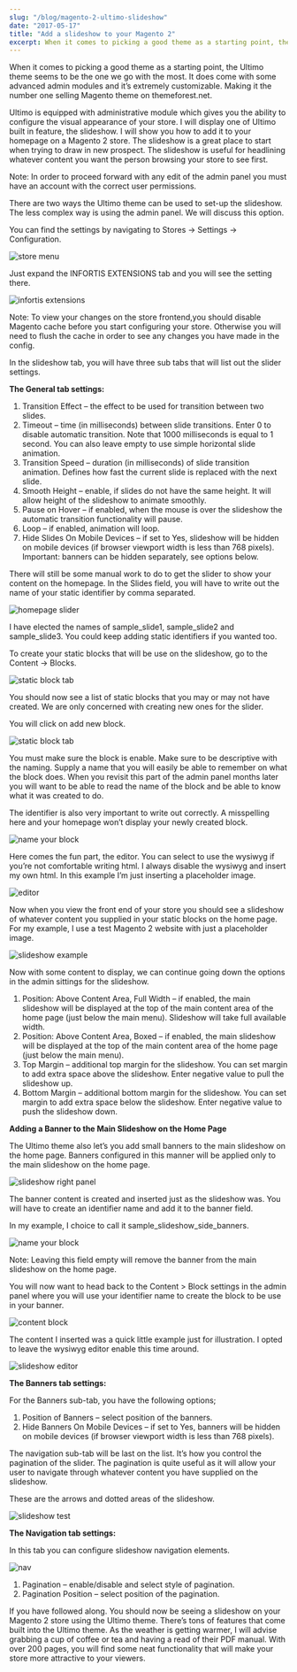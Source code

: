 ```yaml
---
slug: "/blog/magento-2-ultimo-slideshow"
date: "2017-05-17"
title: "Add a slideshow to your Magento 2"
excerpt: When it comes to picking a good theme as a starting point, the Ultimo theme seems to be the one we go with the most. It does come with some advanced admin modules and it’s extremely customizable. Making it the number one selling Magento theme on themeforest.net. Ultimo is equipped with administrative module which gives
---
```


When it comes to picking a good theme as a starting point, the Ultimo theme seems to be the one we go with the most. It does come with some advanced admin modules and it’s extremely customizable. Making it the number one selling Magento theme on themeforest.net.

Ultimo is equipped with administrative module which gives you the ability to configure the visual appearance of your store. I will display one of Ultimo built in feature, the slideshow. I will show you how to add it to your homepage on a Magento 2 store. The slideshow is a great place to start when trying to draw in new prospect. The slideshow is useful for headlining whatever content you want the person browsing your store to see first.

Note: In order to proceed forward with any edit of the admin panel you must have an account with the correct user permissions.

There are two ways the Ultimo theme can be used to set-up the slideshow. The less complex way is using the admin panel. We will discuss this option.

You can find the settings by navigating to Stores -> Settings -> Configuration.

![store menu](../../src/images/store-tab.png)

Just expand the INFORTIS EXTENSIONS tab and you will see the setting there.

![infortis extensions](../../src/images/infortis-extensions.png)

Note: To view your changes on the store frontend,you should disable Magento cache before you start configuring your store. Otherwise you will need to flush the cache in order to see any changes you have made in the config.

In the slideshow tab, you will have three sub tabs that will list out the slider settings.

**The General tab settings:**

1. Transition Effect – the effect to be used for transition between two slides.
1. Timeout – time (in milliseconds) between slide transitions. Enter 0 to disable automatic transition. Note that 1000 milliseconds is equal to 1 second. You can also leave empty to use simple horizontal slide animation.
1. Transition Speed – duration (in milliseconds) of slide transition animation. Defines how fast the current slide is replaced with the next slide.
1. Smooth Height – enable, if slides do not have the same height. It will allow height of the slideshow to animate smoothly.
1. Pause on Hover – if enabled, when the mouse is over the slideshow the automatic transition functionality will pause.
1. Loop – if enabled, animation will loop.
1. Hide Slides On Mobile Devices – if set to Yes, slideshow will be hidden on mobile devices (if browser viewport width is less than 768 pixels). Important: banners can be hidden separately, see options below.

There will still be some manual work to do to get the slider to show your content on the homepage. In the Slides field, you will have to write out the name of your static identifier by comma separated.

![homepage slider](../../src/images/homepage-slider.png)

I have elected the names of sample_slide1, sample_slide2 and sample_slide3. You could keep adding static identifiers if you wanted too.

To create your static blocks that will be use on the slideshow, go to the Content -> Blocks.

![static block tab](../../src/images/static-block-tab.png)

You should now see a list of static blocks that you may or may not have created. We are only concerned with creating new ones for the slider.

You will click on add new block.

![static block tab](../../src/images/add-new-block.png)

You must make sure the block is enable. Make sure to be descriptive with the naming. Supply a name that you will easily be able to remember on what the block does. When you revisit this part of the admin panel months later you will want to be able to read the name of the block and be able to know what it was created to do.

The identifier is also very important to write out correctly. A misspelling here and your homepage won’t display your newly created block.

![name your block](../../src/images/name-your-block.png)

Here comes the fun part, the editor. You can select to use the wysiwyg if you’re not comfortable writing html. I always disable the wysiwyg and insert my own html. In this example I’m just inserting a placeholder image.

![editor](../../src/images/editor.png)

Now when you view the front end of your store you should see a slideshow of whatever content you supplied in your static blocks on the home page. For my example, I use a test Magento 2 website with just a placeholder image.

![slideshow example](../../src/images/slideshow-example.png)

Now with some content to display, we can continue going down the options in the admin sittings for the slideshow.

1. Position: Above Content Area, Full Width – if enabled, the main slideshow will be displayed at the top of the main content area of the home page (just below the main menu). Slideshow will take full available width.
1. Position: Above Content Area, Boxed – if enabled, the main slideshow will be displayed at the top of the main content area of the home page (just below the main menu).
1. Top Margin – additional top margin for the slideshow. You can set margin to add extra space above the slideshow. Enter negative value to pull the slideshow up.
1. Bottom Margin – additional bottom margin for the slideshow. You can set margin to add extra space below the slideshow. Enter negative value to push the slideshow down.

**Adding a Banner to the Main Slideshow on the Home Page**

The Ultimo theme also let’s you add small banners to the main slideshow on the home page. Banners configured in this manner will be applied only to the main slideshow on the home page.

![slideshow right panel](../../src/images/slideshow-right-panel.png)

The banner content is created and inserted just as the slideshow was. You will have to create an identifier name and add it to the banner field.

In my example, I choice to call it sample_slideshow_side_banners.

![name your block](../../src/images/name-your-block.png)

Note: Leaving this field empty will remove the banner from the main slideshow on the home page.

You will now want to head back to the Content > Block settings in the admin panel where you will use your identifier name to create the block to be use in your banner.

![content block](../../src/images/content-block.png)

The content I inserted was a quick little example just for illustration. I opted to leave the wysiwyg editor enable this time around.

![slideshow editor](../../src/images/slideshow-editor.png)

**The Banners tab settings:**

For the Banners sub-tab, you have the following options;

1. Position of Banners – select position of the banners.
1. Hide Banners On Mobile Devices – if set to Yes, banners will be hidden on mobile devices (if browser viewport width is less than 768 pixels).

The navigation sub-tab will be last on the list. It’s how you control the pagination of the slider. The pagination is quite useful as it will allow your user to navigate through whatever content you have supplied on the slideshow.

These are the arrows and dotted areas of the slideshow.

![slideshow test](../../src/images/slideshow-test.png)

**The Navigation tab settings:**

In this tab you can configure slideshow navigation elements.

![nav](../../src/images/navi.png)

1. Pagination – enable/disable and select style of pagination.
1. Pagination Position – select position of the pagination.

If you have followed along. You should now be seeing a slideshow on your Magento 2 store using the Ultimo theme. There’s tons of features that come built into the Ultimo theme. As the weather is getting warmer, I will advise grabbing a cup of coffee or tea and having a read of their PDF manual. With over 200 pages, you will find some neat functionality that will make your store more attractive to your viewers.
